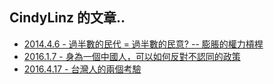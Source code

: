 ## CindyLinz 的文章..

  + [2014.4.6 - 過半數的民代 = 過半數的民意? -- 膨脹的權力槓桿](2014.4.6-MajorityOfConcillorsAndMajorityOfPublicOpinion.html)
  + [2016.1.7 - 身為一個中國人，可以如何反對不認同的政策](2016.1.7-HowToRejectPolicyAsAChinese.html)
  + [2016.4.17 - 台灣人的兩個考驗](2016.4.17-TwoChallengesForTaiwanese.html)
